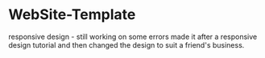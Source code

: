 # WebSite-Template
responsive design - still working on some errors
made it after a responsive design tutorial and then changed the design to suit a friend's business.
